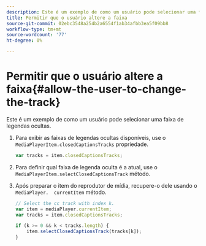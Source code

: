 ```yaml
---
description: Este é um exemplo de como um usuário pode selecionar uma faixa de legendas ocultas.
title: Permitir que o usuário altere a faixa
source-git-commit: 02ebc3548a254b2a6554f1ab34afbb3ea5f09bb8
workflow-type: tm+mt
source-wordcount: '77'
ht-degree: 0%

---
```


# Permitir que o usuário altere a faixa{#allow-the-user-to-change-the-track}

Este é um exemplo de como um usuário pode selecionar uma faixa de legendas ocultas.

1. Para exibir as faixas de legendas ocultas disponíveis, use o `MediaPlayerItem.closedCaptionsTracks` propriedade.

   ```js
   var tracks = item.closedCaptionsTracks;
   ```

1. Para definir qual faixa de legenda oculta é a atual, use o `MediaPlayerItem.selectClosedCaptionsTrack` método.
1. Após preparar o item do reprodutor de mídia, recupere-o dele usando o ` MediaPlayer.  currentItem ` método.

   ```js
   // Select the cc track with index k. 
   var item = mediaPlayer.currentItem;     
   var tracks = item.closedCaptionsTracks; 
   
   if (k >= 0 && k < tracks.length) { 
       item.selectClosedCaptionsTrack(tracks[k]); 
   }
   ```
